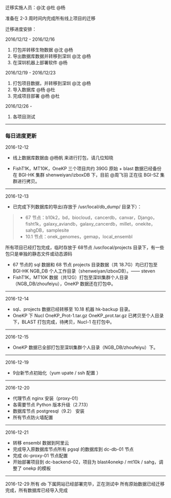 迁移实施人员：@沈 @杜 @杨

准备在 2-3 周时间内完成所有线上项目的迁移

迁移进度安排：

2016/12/12 - 2016/12/16

1. 打包并转移生物数据 @沈 @杨
2. 导出数据库数据并转移到深圳 @沈 @杨
3. 在深圳机器上部署软件 @杨

2016/12/19 - 2016/12/23

1. 打包项目数据，并转移到深圳 @沈 @杨
2. 导入数据库 @杨 @杜
3. 完成项目部署 @杨 @杜

2016/12/26 - 

1. 各项目测试

------
  
### 每日进度更新

2016-12-12 

- 线上数据库数据由 @杨帆 来进行打包，请几位知晓

- FishT1K，MT10K，OneKP 三个项目共约 390G 原始 + blast 数据已经备份在 BGI-HK 集群 shenweiyan/izboxDB 下，目前 @周飞羽 正在往 BGI-SZ 集群进行拷贝。

-----

2016-12-13

- 已完成下列数据库的导出(存放于 /usr/local/db_dump/ 目录下）：

> - 67 节点：b10k2，bd，biocloud，cancerdb，canvar，Django，fisht1k，galaxy_aviandb，galaxy_cancerdb，millet，onekite，sahgDB，samplesite
> - 10.1 节点：onek_genomes，gemap，local_ensembl

  所有项目已经打包完成，临时存放于 68节点 /usr/local/projects 目录下，有一些包只是单独的静态文件或动态源码

- 67 节点的 sql 数据和 68 节点 projects 目录数据（共 18.7G）均已打包至 BGI-HK NGB_DB 个人工作目录（shenweiyan/izboxDB）。—— steven
- FishT1K，MT10K 数据（共12G）打包至深圳集群个人目录（NGB_DB/zhoufeiyu），OneKP 数据还在打包中。

-----

2016-12-14
- sql、projects 数据已经转移至 10.18 机器 hk-backup 目录。
- OneKP 下  Nucl  OneKP_Prot-1.tar.gz  OneKP_prot.tar.gz 已拷贝至个人目录下，BLAST 打包完成，待拷贝，Nucl-1 在打包中。

-----

2016-12-15
- OneKP 数据已全部打包至深圳集群个人目录（NGB_DB/zhoufeiyu）下。

------

2016-12-19
- 9台新节点初始化（yum upate / ssh 配置 ）

------

2016-12-20
- 代理节点 nginx 安装（proxy-01）
- 各需要节点 Python 版本升级（2.7.13）
- 数据库节点 postgresql（9.2） 安装
- 所有节点防火墙配置

------

2016-12-21
- 转移 ensembl 数据到阿里云
- 完成导入原数据库节点所有 pgsql 的数据库到 dc-db-01 节点
- 完成 dc-proxy-01 节点配置
- 开始部署项目到 dc-backend-02，项目为 blast4onekp / mt10k / sahg，调整了 onekp 的模板

------

2016-12-29
  所有 db 下属网站已经部署完毕，正在测试中
  所有原始数据已经迁移完成，所有数据库已经导入完成
